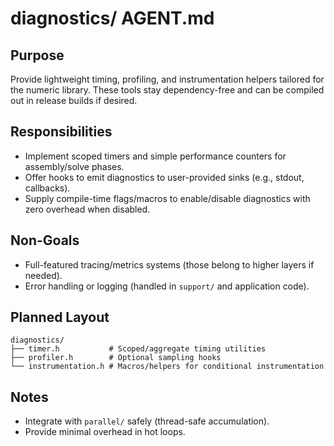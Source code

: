 # diagnostics/ AGENT.md

## Purpose
Provide lightweight timing, profiling, and instrumentation helpers tailored for the numeric library. These tools stay dependency-free and can be compiled out in release builds if desired.

## Responsibilities
- Implement scoped timers and simple performance counters for assembly/solve phases.
- Offer hooks to emit diagnostics to user-provided sinks (e.g., stdout, callbacks).
- Supply compile-time flags/macros to enable/disable diagnostics with zero overhead when disabled.

## Non-Goals
- Full-featured tracing/metrics systems (those belong to higher layers if needed).
- Error handling or logging (handled in `support/` and application code).

## Planned Layout
```text
diagnostics/
├── timer.h           # Scoped/aggregate timing utilities
├── profiler.h        # Optional sampling hooks
└── instrumentation.h # Macros/helpers for conditional instrumentation
```

## Notes
- Integrate with `parallel/` safely (thread-safe accumulation).
- Provide minimal overhead in hot loops.
